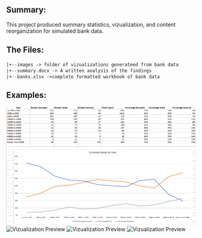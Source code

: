 
## Summary:

This project produced summary statistics, vizualization, and content reorganization for simulated bank data.

## The Files:
```
|+--images -> folder of vizualizations generateed from bank data
|+--summary.docx -> A written analysis of the findings
|+--banks.xlsx ->complete formatted workbook of bank data

```

## Examples:

 ![Vizualization Preview](images/GoalOutcomes.PNG)
 ![Vizualization Preview](LaunchDateOutcomes.PNG)
 ![Vizualization Preview](SubcategoryStats.PNG)
 ![Vizualization Preview](PercentageFundedFormat.PNG)



